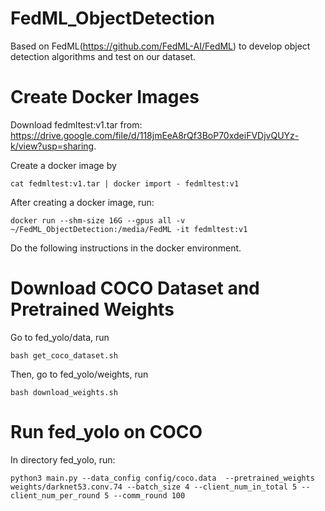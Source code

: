 # FedML_ObjectDetection
Based on FedML(https://github.com/FedML-AI/FedML) to develop object detection algorithms and test on our dataset.

# Create Docker Images
Download fedmltest:v1.tar from: https://drive.google.com/file/d/118jmEeA8rQf3BoP70xdeiFVDjvQUYz-k/view?usp=sharing.

Create a docker image by

    cat fedmltest:v1.tar | docker import - fedmltest:v1


After creating a docker image, run:

    docker run --shm-size 16G --gpus all -v ~/FedML_ObjectDetection:/media/FedML -it fedmltest:v1
    
Do the following instructions in the docker environment.

# Download COCO Dataset and Pretrained Weights
Go to fed_yolo/data, run

    bash get_coco_dataset.sh
    
Then, go to fed_yolo/weights, run
    
    bash download_weights.sh

# Run fed_yolo on COCO
In directory fed_yolo, run:
    
    python3 main.py --data_config config/coco.data  --pretrained_weights weights/darknet53.conv.74 --batch_size 4 --client_num_in_total 5 --client_num_per_round 5 --comm_round 100
